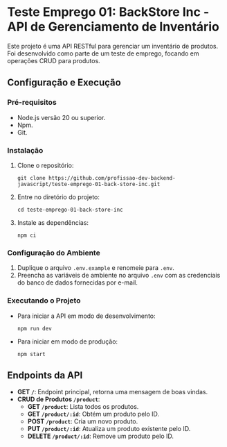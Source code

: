 # Teste Emprego 01: BackStore Inc - API de Gerenciamento de Inventário

Este projeto é uma API RESTful para gerenciar um inventário de produtos. Foi desenvolvido como parte de um teste de emprego, focando em operações CRUD para produtos.

## Configuração e Execução

### Pré-requisitos

- Node.js versão 20 ou superior.
- Npm.
- Git.

### Instalação

1. Clone o repositório:
   ```
   git clone https://github.com/profissao-dev-backend-javascript/teste-emprego-01-back-store-inc.git
   ```
2. Entre no diretório do projeto:
   ```
   cd teste-emprego-01-back-store-inc
   ```
3. Instale as dependências:
   ```
   npm ci
   ```

### Configuração do Ambiente

1. Duplique o arquivo `.env.example` e renomeie para `.env`.
2. Preencha as variáveis de ambiente no arquivo `.env` com as credenciais do banco de dados fornecidas por e-mail.

### Executando o Projeto

- Para iniciar a API em modo de desenvolvimento:
  ```
  npm run dev
  ```
- Para iniciar em modo de produção:
  ```
  npm start
  ```

## Endpoints da API

- **GET `/`**: Endpoint principal, retorna uma mensagem de boas vindas.
- **CRUD de Produtos `/product`**:
  - **GET `/product`**: Lista todos os produtos.
  - **GET `/product/:id`**: Obtém um produto pelo ID.
  - **POST `/product`**: Cria um novo produto.
  - **PUT `/product/:id`**: Atualiza um produto existente pelo ID.
  - **DELETE `/product/:id`**: Remove um produto pelo ID.
